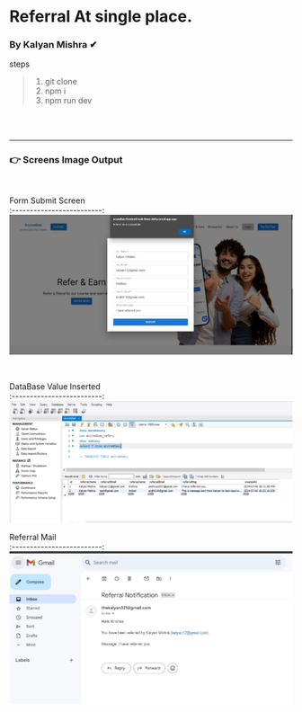 <h1> Referral At single place.</h1>

### By Kalyan Mishra ✔

steps<br>
> 1. git clone
> 2. npm i
> 3. npm run dev

  


<br><br>
<hr style="color:blue;">
<h3>👉 Screens Image Output</h3><br>


Form Submit Screen            
:-------------------------: 
![](https://github.com/thekalyan001/Accredian-frontend-task/blob/main/public/homescreen.JPG) 

<br>

 DataBase Value Inserted           
:-------------------------: 
![](https://github.com/thekalyan001/Accredian-frontend-task/blob/main/public/dbinsert.JPG)
<br>
           
 
  Referral Mail            
:-------------------------: 
![](https://github.com/thekalyan001/Accredian-frontend-task/blob/main/public/email.JPG)   

<br>
